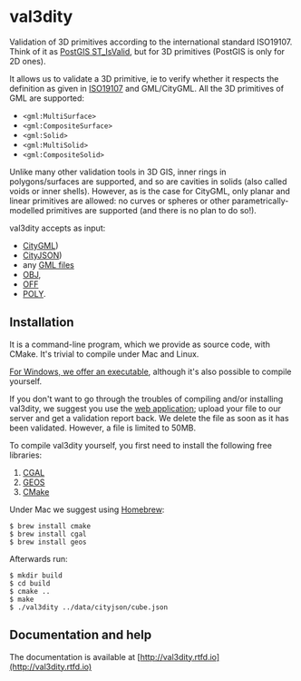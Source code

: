 # val3dity 

Validation of 3D primitives according to the international standard ISO19107.
Think of it as [PostGIS ST_IsValid](http://postgis.net/docs/ST_IsValid.html), but for 3D primitives (PostGIS is only for 2D ones).

It allows us to validate a 3D primitive, ie to verify whether it respects the definition as given in [ISO19107](http://www.iso.org/iso/catalogue_detail.htm?csnumber=26012) and GML/CityGML.
All the 3D primitives of GML are supported:

  - `<gml:MultiSurface>`
  - `<gml:CompositeSurface>` 
  - `<gml:Solid>`
  - `<gml:MultiSolid>`
  - `<gml:CompositeSolid>`

Unlike many other validation tools in 3D GIS, inner rings in polygons/surfaces are supported, and so are cavities in solids (also called voids or inner shells).
However, as is the case for CityGML, only planar and linear primitives are allowed: no curves or spheres or other parametrically-modelled primitives are supported (and there is no plan to do so!).

val3dity accepts as input:

  - [CityGML](https://www.citygml.org)) 
  - [CityJSON](http://www.cityjson.org))
  - any [GML files](https://en.wikipedia.org/wiki/Geography_Markup_Language) 
  - [OBJ](https://en.wikipedia.org/wiki/Wavefront_.obj_file), 
  - [OFF](https://en.wikipedia.org/wiki/OFF_(file_format))
  - [POLY](http://wias-berlin.de/software/tetgen/1.5/doc/manual/manual006.html#ff_poly).


## Installation

It is a command-line program, which we provide as source code, with CMake.
It's trivial to compile under Mac and Linux.

[For Windows, we offer an executable](https://github.com/tudelft3d/val3dity/releases), although it's also possible to compile yourself.

If you don't want to go through the troubles of compiling and/or installing val3dity, we suggest you use the [web application](http://geovalidation.bk.tudelft.nl/val3dity); upload your file to our server and get a validation report back.
We delete the file as soon as it has been validated.
However, a file is limited to 50MB.

To compile val3dity yourself, you first need to install the following free libraries:

  1. [CGAL](http://www.cgal.org)
  1. [GEOS](http://trac.osgeo.org/geos/) 
  1. [CMake](http://www.cmake.org)

Under Mac we suggest using [Homebrew](http://brew.sh/):

    $ brew install cmake 
    $ brew install cgal
    $ brew install geos

Afterwards run:

    $ mkdir build
    $ cd build
    $ cmake ..
    $ make
    $ ./val3dity ../data/cityjson/cube.json
    
## Documentation and help

The documentation is available at [http://val3dity.rtfd.io](http://val3dity.rtfd.io)
